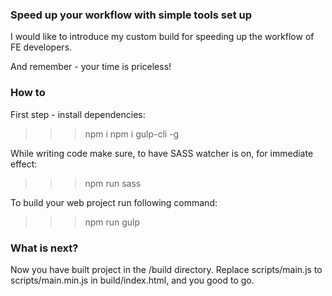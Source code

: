 ### Speed up your workflow with simple tools set up

I would like to introduce my custom build for speeding up the workflow of FE developers.

And remember - your time is priceless!

### How to

First step - install dependencies:

>>> npm i
>>> npm i gulp-cli -g

While writing code make sure, to have SASS watcher is on, for immediate effect:

>>> npm run sass

To build your web project run following command:

>>> npm run gulp

### What is next?

Now you have built project in the /build directory.
Replace scripts/main.js to scripts/main.min.js in build/index.html, and you good to go.
